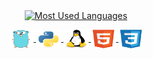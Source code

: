 <div align="center">
  <a href="#">
    <img height="190rem" alt="Most Used Languages" src="https://github-readme-stats.vercel.app/api/top-langs/?username=bmshema&langs_count=6&layout=compact&title_color=007acc&icon_color=007acc&text_color=007acc&bg_color=00000000&border_radius=15&border_color=00000000&hide=jupyter%20notebook"/>
  </a>
  <div style="display: inline_block">
    <p align="center">
      <a href="#">
      <img align="center" alt="Logo do Go" height="30" width="40" title="Go" src="https://github.com/devicons/devicon/blob/v2.15.1/icons/go/go-original.svg">
      </a>
      <a href="#">
      <img align="center" alt="Logo do Python" height="30" width="40" title="Python" src="https://raw.githubusercontent.com/devicons/devicon/master/icons/python/python-original.svg">
      </a>
      <a href="#">
      <img align="center" alt="Logo do Linux" height="30" width="40" title="Linux" src="https://github.com/devicons/devicon/blob/v2.15.1/icons/linux/linux-original.svg">
      </a>
      <a href="#">
      <img align="center" alt="Logo do HTML5" height="30" width="40" title="HTML5" src="https://raw.githubusercontent.com/devicons/devicon/master/icons/html5/html5-original.svg">
      </a>
      <a href="#">
      <img align="center" alt="Logo do CSS3" height="30" width="40" title="CSS3" src="https://raw.githubusercontent.com/devicons/devicon/master/icons/css3/css3-original.svg">
      </a>

  

    
</div> 
